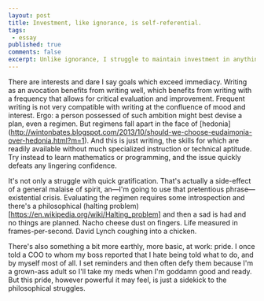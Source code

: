 ```yaml
---
layout: post
title: Investment, like ignorance, is self-referential.
tags:
 - essay
published: true
comments: false
excerpt: Unlike ignorance, I struggle to maintain investment in anything beyond near-term gratification. This isn't necessarily problematic; it's not an objective failure. But it's a challenge.
---
```

<!-- Investment, like ignorance, is self-referential. Unlike ignorance, I struggle to maintain investment in anything beyond near-term gratification. This isn't necessarily problematic; it's not an objective failure. But it's a challenge. -->

There are interests and dare I say goals which exceed immediacy. Writing as an avocation benefits from writing well, which benefits from writing with a frequency that allows for critical evaluation and improvement. Frequent writing is not very compatible with writing at the confluence of mood and interest. Ergo: a person possessed of such ambition might best devise a plan, even a regimen. But regimens fall apart in the face of [hedonia] (http://wintonbates.blogspot.com/2013/10/should-we-choose-eudaimonia-over-hedonia.html?m=1). And this is just writing, the skills for which are readily available without much specialized instruction or technical aptitude. Try instead to learn mathematics or programming, and the issue quickly defeats any lingering confidence.

It's not only a struggle with quick gratification. That's actually a side-effect of a general malaise of spirit, an&mdash;I'm going to use that pretentious phrase&mdash;existential crisis. Evaluating the regimen requires some introspection and there's a philosophical (halting problem) [https://en.wikipedia.org/wiki/Halting_problem] and then a sad is had and no things are planned. Nacho cheese dust on fingers. Life measured in frames-per-second. David Lynch coughing into a chicken.

There's also something a bit more earthly, more basic, at work: pride. I once told a COO to whom my boss reported that I hate being told what to do, and by myself most of all. I set reminders and then often defy them because I'm a grown-ass adult so I'll take my meds when I'm goddamn good and ready. But this pride, however powerful it may feel, is just a sidekick to the philosophical struggles.
